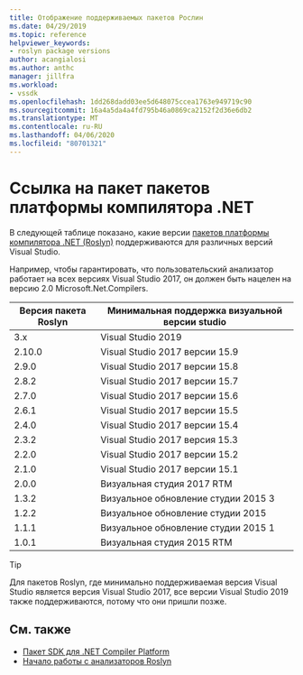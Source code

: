 ```yaml
---
title: Отображение поддерживаемых пакетов Рослин
ms.date: 04/29/2019
ms.topic: reference
helpviewer_keywords:
- roslyn package versions
author: acangialosi
ms.author: anthc
manager: jillfra
ms.workload:
- vssdk
ms.openlocfilehash: 1dd268dadd03ee5d648075ccea1763e949719c90
ms.sourcegitcommit: 16a4a5da4a4fd795b46a0869ca2152f2d36e6db2
ms.translationtype: MT
ms.contentlocale: ru-RU
ms.lasthandoff: 04/06/2020
ms.locfileid: "80701321"
---
```

# <a name="net-compiler-platform-package-version-reference"></a>Ссылка на пакет пакетов платформы компилятора .NET

В следующей таблице показано, какие версии [пакетов платформы компилятора .NET (Roslyn)](https://www.nuget.org/packages/Microsoft.Net.Compilers/) поддерживаются для различных версий Visual Studio.

Например, чтобы гарантировать, что пользовательский анализатор работает на всех версиях Visual Studio 2017, он должен быть нацелен на версию 2.0 Microsoft.Net.Compilers.

| Версия пакета Roslyn | Минимальная поддержка визуальной версии studio |
| - | - |
| 3.x | Visual Studio 2019 |
| 2.10.0 | Visual Studio 2017 версии 15.9 |
| 2.9.0 | Visual Studio 2017 версии 15.8 |
| 2.8.2 | Visual Studio 2017 версии 15.7 |
| 2.7.0 | Visual Studio 2017 версии 15.6 |
| 2.6.1 | Visual Studio 2017 версии 15.5 |
| 2.4.0 | Visual Studio 2017 версии 15.4 |
| 2.3.2 | Visual Studio 2017 версия 15.3 |
| 2.2.0 | Visual Studio 2017 версии 15.2 |
| 2.1.0 | Visual Studio 2017 версии 15.1 |
| 2.0.0 | Визуальная студия 2017 RTM |
| 1.3.2 | Визуальное обновление студии 2015 3 |
| 1.2.2 | Визуальное обновление студии 2015 |
| 1.1.1 | Визуальное обновление студии 2015 1 |
| 1.0.1 | Визуальная студия 2015 RTM |

> [!TIP]
> Для пакетов Roslyn, где минимально поддерживаемая версия Visual Studio является версия Visual Studio 2017, все версии Visual Studio 2019 также поддерживаются, потому что они пришли позже.

## <a name="see-also"></a>См. также

- [Пакет SDK для .NET Compiler Platform](/dotnet/csharp/roslyn-sdk/)
- [Начало работы с анализаторов Roslyn](getting-started-with-roslyn-analyzers.md)
